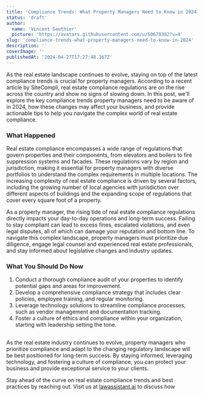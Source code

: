 ```yaml
---
title: 'Compliance Trends: What Property Managers Need to Know in 2024'
status: 'draft'
author:
  name: 'Vincent Gauthier'
  picture: 'https://avatars.githubusercontent.com/u/50678382?v=4'
slug: 'compliance-trends-what-property-managers-need-to-know-in-2024'
description: ''
coverImage: ''
publishedAt: '2024-04-27T17:27:48.167Z'
---
```


As the real estate landscape continues to evolve, staying on top of the latest compliance trends is crucial for property managers. According to a recent article by SiteCompli, real estate compliance regulations are on the rise across the country and show no signs of slowing down. In this post, we'll explore the key compliance trends property managers need to be aware of in 2024, how these changes may affect your business, and provide actionable tips to help you navigate the complex world of real estate compliance.

### **What Happened**

Real estate compliance encompasses a wide range of regulations that govern properties and their components, from elevators and boilers to fire suppression systems and facades. These regulations vary by region and jurisdiction, making it essential for property managers with diverse portfolios to understand the complex requirements in multiple locations. The increasing complexity of real estate compliance is driven by several factors, including the growing number of local agencies with jurisdiction over different aspects of buildings and the expanding scope of regulations that cover every square foot of a property.

As a property manager, the rising tide of real estate compliance regulations directly impacts your day-to-day operations and long-term success. Failing to stay compliant can lead to excess fines, escalated violations, and even legal disputes, all of which can damage your reputation and bottom line. To navigate this complex landscape, property managers must prioritize due diligence, engage legal counsel and experienced real estate professionals, and stay informed about legislative changes and industry updates.

### **What You Should Do Now**

1. Conduct a thorough compliance audit of your properties to identify potential gaps and areas for improvement.
2. Develop a comprehensive compliance strategy that includes clear policies, employee training, and regular monitoring.
3. Leverage technology solutions to streamline compliance processes, such as vendor management and documentation tracking.
4. Foster a culture of ethics and compliance within your organization, starting with leadership setting the tone.

## 

As the real estate industry continues to evolve, property managers who prioritize compliance and adapt to the changing regulatory landscape will be best positioned for long-term success. By staying informed, leveraging technology, and fostering a culture of compliance, you can protect your business and provide exceptional service to your clients.

Stay ahead of the curve on real estate compliance trends and best practices by reaching out.  Visit us at [lawassistant.ai](http://lawassistant.ai) to discuss how 